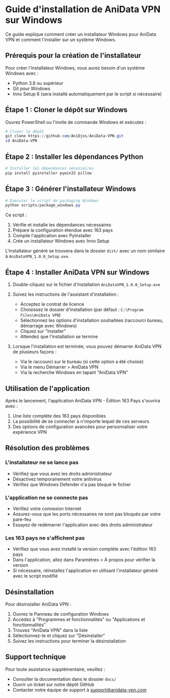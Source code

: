 # Guide d'installation de AniData VPN sur Windows

Ce guide explique comment créer un installateur Windows pour AniData VPN et comment l'installer sur un système Windows.

## Prérequis pour la création de l'installateur

Pour créer l'installateur Windows, vous aurez besoin d'un système Windows avec :

- Python 3.8 ou supérieur
- Git pour Windows
- Inno Setup 6 (sera installé automatiquement par le script si nécessaire)

## Étape 1 : Cloner le dépôt sur Windows

Ouvrez PowerShell ou l'invite de commande Windows et exécutez :

```powershell
# Cloner le dépôt
git clone https://github.com/AniDjos/AniData-VPN.git
cd AniData-VPN
```

## Étape 2 : Installer les dépendances Python

```powershell
# Installer les dépendances nécessaires
pip install pyinstaller pywin32 pillow
```

## Étape 3 : Générer l'installateur Windows

```powershell
# Exécuter le script de packaging Windows
python scripts/package_windows.py
```

Ce script :
1. Vérifie et installe les dépendances nécessaires
2. Prépare la configuration étendue avec 163 pays
3. Compile l'application avec PyInstaller
4. Crée un installateur Windows avec Inno Setup

L'installateur généré se trouvera dans le dossier `dist/` avec un nom similaire à `AniDataVPN_1.0.0_Setup.exe`.

## Étape 4 : Installer AniData VPN sur Windows

1. Double-cliquez sur le fichier d'installation `AniDataVPN_1.0.0_Setup.exe`
2. Suivez les instructions de l'assistant d'installation :
   - Acceptez le contrat de licence
   - Choisissez le dossier d'installation (par défaut : `C:\Program Files\AniData VPN`)
   - Sélectionnez les options d'installation souhaitées (raccourci bureau, démarrage avec Windows)
   - Cliquez sur "Installer"
   - Attendez que l'installation se termine

3. Lorsque l'installation est terminée, vous pouvez démarrer AniData VPN de plusieurs façons :
   - Via le raccourci sur le bureau (si cette option a été choisie)
   - Via le menu Démarrer > AniData VPN
   - Via la recherche Windows en tapant "AniData VPN"

## Utilisation de l'application

Après le lancement, l'application AniData VPN - Édition 163 Pays s'ouvrira avec :

1. Une liste complète des 163 pays disponibles
2. La possibilité de se connecter à n'importe lequel de ces serveurs
3. Des options de configuration avancées pour personnaliser votre expérience VPN

## Résolution des problèmes

### L'installateur ne se lance pas
- Vérifiez que vous avez les droits administrateur
- Désactivez temporairement votre antivirus
- Vérifiez que Windows Defender n'a pas bloqué le fichier

### L'application ne se connecte pas
- Vérifiez votre connexion Internet
- Assurez-vous que les ports nécessaires ne sont pas bloqués par votre pare-feu
- Essayez de redémarrer l'application avec des droits administrateur

### Les 163 pays ne s'affichent pas
- Vérifiez que vous avez installé la version complète avec l'édition 163 pays
- Dans l'application, allez dans Paramètres > À propos pour vérifier la version
- Si nécessaire, réinstallez l'application en utilisant l'installateur généré avec le script modifié

## Désinstallation

Pour désinstaller AniData VPN :

1. Ouvrez le Panneau de configuration Windows
2. Accédez à "Programmes et fonctionnalités" ou "Applications et fonctionnalités"
3. Trouvez "AniData VPN" dans la liste
4. Sélectionnez-le et cliquez sur "Désinstaller"
5. Suivez les instructions pour terminer la désinstallation

## Support technique

Pour toute assistance supplémentaire, veuillez :
- Consulter la documentation dans le dossier `docs/`
- Ouvrir un ticket sur notre dépôt GitHub
- Contacter notre équipe de support à support@anidata-vpn.com